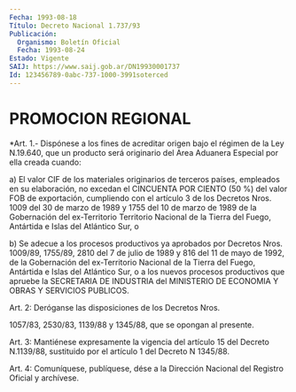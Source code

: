 ```yaml
---
Fecha: 1993-08-18
Título: Decreto Nacional 1.737/93
Publicación:
  Organismo: Boletín Oficial
  Fecha: 1993-08-24
Estado: Vigente
SAIJ: https://www.saij.gob.ar/DN19930001737
Id: 123456789-0abc-737-1000-3991soterced
---
```

# PROMOCION REGIONAL

<a id="1"></a>
*Art. 1.- Dispónese  a  los  fines de acreditar origen bajo el régimen de la Ley N.19.640, que un  producto  será  originario  del Area Aduanera Especial por ella creada cuando:

a)  El valor CIF de los materiales originarios de terceros países, empleados  en  su  elaboración,  no excedan el CINCUENTA POR CIENTO (50 %) del valor FOB de exportación,  cumpliendo  con el artículo 3 de los Decretos Nros. 1009 del 30 de marzo de 1989 y 1755 del 10 de marzo de 1989 de la Gobernación del ex-Territorio Territorio Nacional de la Tierra del Fuego, Antártida e Islas del Atlántico Sur, o

b)  Se adecue a los procesos productivos ya aprobados por Decretos Nros. 1009/89, 1755/89, 2810 del 7 de julio de 1989 y 816 del 11 de mayo de 1992, de la Gobernación del ex-Territorio Nacional de la Tierra del Fuego, Antártida e Islas del Atlántico Sur, o a los nuevos procesos productivos que apruebe la SECRETARIA DE INDUSTRIA del MINISTERIO DE ECONOMIA Y OBRAS Y SERVICIOS PUBLICOS.

<a id="2"></a>
Art.  2:  Deróganse  las  disposiciones  de los Decretos Nros.

1057/83,  2530/83, 1139/88 y 1345/88, que se opongan  al  presente.

<a id="3"></a>
Art. 3: Mantiénese expresamente la vigencia del artículo 15 del Decreto  N.1139/88,  sustituido  por  el  artículo  1 del Decreto N 1345/88.

<a id="4"></a>
Art.  4: Comuníquese, publíquese, dése a la Dirección Nacional del Registro Oficial y archívese.